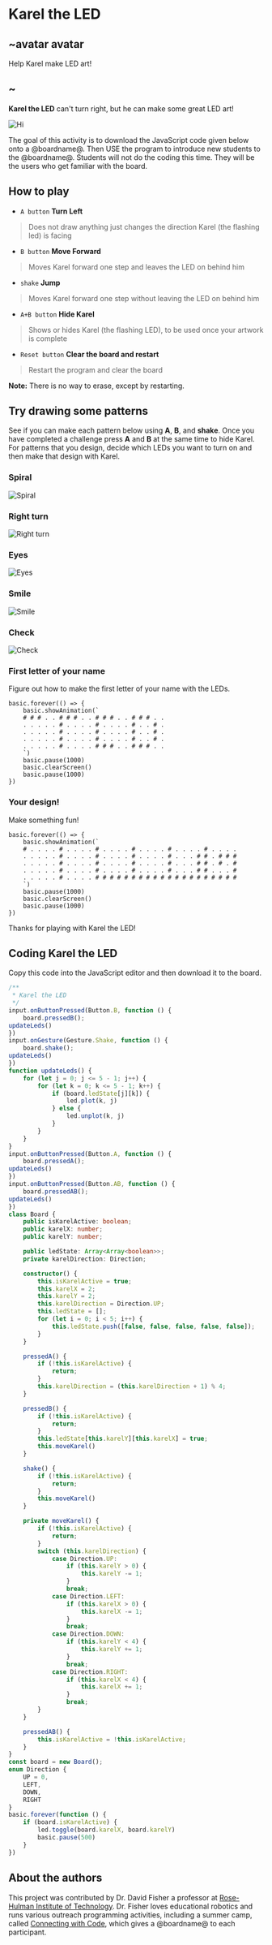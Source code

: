 # Karel the LED

## ~avatar avatar

Help Karel make LED art!

## ~

**Karel the LED** can't turn right, but he can make some great LED art!

![](/static/mb/projects/karel/hi.png "Hi")

The goal of this activity is to download the JavaScript code given below onto a @boardname@.
Then USE the program to introduce new students to the @boardname@.
Students will not do the coding this time. They will be the users who get familiar with the board.

## How to play

* ``A button`` **Turn Left**  
>Does not draw anything just changes the direction Karel (the flashing led) is facing
* ``B button`` **Move Forward**  
>Moves Karel forward one step and leaves the LED on behind him
* ``shake`` **Jump**  
>Moves Karel forward one step without leaving the LED on behind him
* ``A+B button`` **Hide Karel**  
>Shows or hides Karel (the flashing LED), to be used once your artwork is complete
* ``Reset button`` **Clear the board and restart**  
>Restart the program and clear the board

**Note:** There is no way to erase, except by restarting.

## Try drawing some patterns

See if you can make each pattern below using **A**, **B**, and **shake**. Once you have completed a challenge press **A** and **B** at the same time to hide Karel.
For patterns that you design, decide which LEDs you want to turn on and then make that design with Karel.

### Spiral
![](/static/mb/projects/karel/spiral.png "Spiral")

### Right turn
![](/static/mb/projects/karel/right-turn.png "Right turn")

### Eyes
![](/static/mb/projects/karel/eyes.png "Eyes")

### Smile

![](/static/mb/projects/karel/smile.png "Smile")

### Check

![](/static/mb/projects/karel/check.png "Check")

### First letter of your name

Figure out how to make the first letter of your name with the LEDs.  

```sim
basic.forever(() => {
    basic.showAnimation(`
    # # # . . # # # . . # # # . . # # # . .
    . . . . . # . . . . # . . . . # . . # .
    . . . . . # . . . . # . . . . # . . # .
    . . . . . # . . . . # . . . . # . . # .
    . . . . . # . . . . # # # . . # # # . .
    `)
    basic.pause(1000)
    basic.clearScreen()
    basic.pause(1000)
})
```

### Your design!

Make something fun!

```sim
basic.forever(() => {
    basic.showAnimation(`
    # . . . . # . . . . # . . . . # . . . . # . . . . # . . . .
    . . . . . # . . . . # . . . . # . . . . # . . . # # . # # #
    . . . . . # . . . . # . . . . # . . . . # . . . # # . # . #
    . . . . . # . . . . # . . . . # . . . . # . . . # # . . . #
    . . . . . # . . . . # # # # # # # # # # # # # # # # # # # #
    `)
    basic.pause(1000)
    basic.clearScreen()
    basic.pause(1000)
})
```

Thanks for playing with Karel the LED!

## Coding Karel the LED

Copy this code into the JavaScript editor and then download it to the board.

```typescript
/**
 * Karel the LED
 */
input.onButtonPressed(Button.B, function () {
    board.pressedB();
updateLeds()
})
input.onGesture(Gesture.Shake, function () {
    board.shake();
updateLeds()
})
function updateLeds() {
    for (let j = 0; j <= 5 - 1; j++) {
        for (let k = 0; k <= 5 - 1; k++) {
            if (board.ledState[j][k]) {
                led.plot(k, j)
            } else {
                led.unplot(k, j)
            }
        }
    }
}
input.onButtonPressed(Button.A, function () {
    board.pressedA();
updateLeds()
})
input.onButtonPressed(Button.AB, function () {
    board.pressedAB();
updateLeds()
})
class Board {
    public isKarelActive: boolean;
    public karelX: number;
    public karelY: number;

    public ledState: Array<Array<boolean>>;
    private karelDirection: Direction;

    constructor() {
        this.isKarelActive = true;
        this.karelX = 2;
        this.karelY = 2;
        this.karelDirection = Direction.UP;
        this.ledState = [];
        for (let i = 0; i < 5; i++) {
            this.ledState.push([false, false, false, false, false]);
        }
    }

    pressedA() {
        if (!this.isKarelActive) {
            return;
        }
        this.karelDirection = (this.karelDirection + 1) % 4;
    }

    pressedB() {
        if (!this.isKarelActive) {
            return;
        }
        this.ledState[this.karelY][this.karelX] = true;
        this.moveKarel()
    }

    shake() {
        if (!this.isKarelActive) {
            return;
        }
        this.moveKarel()
    }

    private moveKarel() {
        if (!this.isKarelActive) {
            return;
        }
        switch (this.karelDirection) {
            case Direction.UP:
                if (this.karelY > 0) {
                    this.karelY -= 1;
                }
                break;
            case Direction.LEFT:
                if (this.karelX > 0) {
                    this.karelX -= 1;
                }
                break;
            case Direction.DOWN:
                if (this.karelY < 4) {
                    this.karelY += 1;
                }
                break;
            case Direction.RIGHT:
                if (this.karelX < 4) {
                    this.karelX += 1;
                }
                break;
        }
    }

    pressedAB() {
        this.isKarelActive = !this.isKarelActive;
    }
}
const board = new Board();
enum Direction {
    UP = 0,
    LEFT,
    DOWN,
    RIGHT
}
basic.forever(function () {
    if (board.isKarelActive) {
        led.toggle(board.karelX, board.karelY)
        basic.pause(500)
    }
})
```

## About the authors

This project was contributed by Dr. David Fisher a professor at [Rose-Hulman Institute of Technology](https://www.rose-hulman.edu/academics/faculty/fisher-david-fisherds.html). Dr. Fisher loves educational robotics and runs various outreach programming activities, including a summer camp, called [Connecting with Code](https://connectingwithcode.org), which gives a @boardname@ to each participant.  